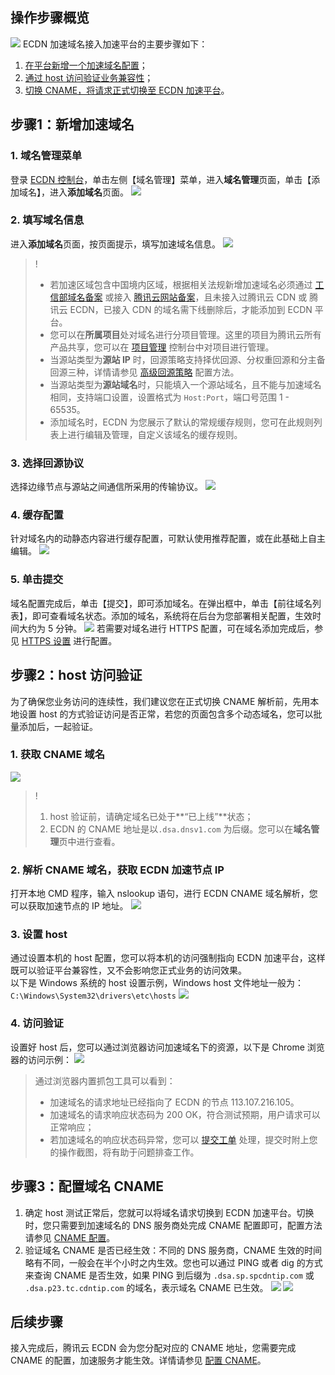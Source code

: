 ## 操作步骤概览
![](https://main.qcloudimg.com/raw/f5043a09b749ae3bb9802825effb7d8c.png)
ECDN 加速域名接入加速平台的主要步骤如下：  
1. [在平台新增一个加速域名配置](#addhost)；  
2. [通过 host 访问验证业务兼容性](#hosttest)；  
3. [切换 CNAME，将请求正式切换至 ECDN 加速平台](#cname)。

<span id="addhost"></span>
## 步骤1：新增加速域名
### 1. 域名管理菜单
 登录 [ECDN 控制台](https://console.cloud.tencent.com/dsa)，单击左侧【域名管理】菜单，进入**域名管理**页面，单击【添加域名】，进入**添加域名**页面。
 ![](https://main.qcloudimg.com/raw/9ff4008c70c6c794f7ec9c9e26674513.png)

### 2. 填写域名信息 
进入**添加域名**页面，按页面提示，填写加速域名信息。
![](https://main.qcloudimg.com/raw/dd34e14443008ddbf8f0c01d6b488e23.png)

>!
>- 若加速区域包含中国境内区域，根据相关法规新增加速域名必须通过 [工信部域名备案](http://beian.miit.gov.cn/) 或接入 [腾讯云网站备案](https://cloud.tencent.com/product/ba?from=qcloudProductBa)，且未接入过腾讯云 CDN 或 腾讯云 ECDN，已接入 CDN 的域名需下线删除后，才能添加到 ECDN 平台。
>- 您可以在**所属项目**处对域名进行分项目管理。这里的项目为腾讯云所有产品共享，您可以在 [项目管理](https://console.cloud.tencent.com/project) 控制台中对项目进行管理。
>- 当源站类型为**源站 IP** 时，回源策略支持择优回源、分权重回源和分主备回源三种，详情请参见 [高级回源策略](https://cloud.tencent.com/document/product/570/19915) 配置方法。 
>- 当源站类型为**源站域名**时，只能填入一个源站域名，且不能与加速域名相同，支持端口设置，设置格式为 ```Host:Port```，端口号范围 1 - 65535。
>- 添加域名时，ECDN 为您展示了默认的常规缓存规则，您可在此规则列表上进行编辑及管理，自定义该域名的缓存规则。

### 3. 选择回源协议
选择边缘节点与源站之间通信所采用的传输协议。
![](https://main.qcloudimg.com/raw/d52a31472220ac80809f462b1b1c1c87.png)

###  4. 缓存配置
针对域名内的动静态内容进行缓存配置，可默认使用推荐配置，或在此基础上自主编辑。
![](https://main.qcloudimg.com/raw/b0841e7772299e34e7cb513e8262fb89.png)

### 5. 单击提交
域名配置完成后，单击【提交】，即可添加域名。在弹出框中，单击【前往域名列表】，即可查看域名状态。添加的域名，系统将在后台为您部署相关配置，生效时间大约为 5 分钟。
![](https://main.qcloudimg.com/raw/f1c5994df087c0c100986cd1cb961ac2.png)
若需要对域名进行 HTTPS 配置，可在域名添加完成后，参见 [HTTPS 设置](https://cloud.tencent.com/document/product/570/10365) 进行配置。

<span id="hosttest"></span>
## 步骤2：host 访问验证
为了确保您业务访问的连续性，我们建议您在正式切换 CNAME 解析前，先用本地设置 host 的方式验证访问是否正常，若您的页面包含多个动态域名，您可以批量添加后，一起验证。

### 1. 获取 CNAME 域名
![](https://main.qcloudimg.com/raw/8bde793f7414ec8b9ff1518cf3458496.jpg)
>!
> 1. host 验证前，请确定域名已处于**“已上线”**状态；
> 2. ECDN 的 CNAME 地址是以```.dsa.dnsv1.com``` 为后缀。您可以在**域名管理**页中进行查看。

### 2. 解析 CNAME 域名，获取 ECDN 加速节点 IP
打开本地 CMD 程序，输入 nslookup 语句，进行 ECDN CNAME 域名解析，您可以获取加速节点的 IP 地址。
![](https://main.qcloudimg.com/raw/0908c1b9415ba7563e20edeea1c57c77.png)

### 3. 设置 host
通过设置本机的 host 配置，您可以将本机的访问强制指向 ECDN 加速平台，这样既可以验证平台兼容性，又不会影响您正式业务的访问效果。  
以下是 Windows 系统的 host 设置示例，Windows host 文件地址一般为：```C:\Windows\System32\drivers\etc\hosts```
![](https://main.qcloudimg.com/raw/7d26388a72dbec38988e4770c1501924.png)

### 4. 访问验证
设置好 host 后，您可以通过浏览器访问加速域名下的资源，以下是 Chrome 浏览器的访问示例：
![](https://main.qcloudimg.com/raw/2ee747bb1193e6431fcf1db846580d2e.png)

>通过浏览器内置抓包工具可以看到：
>- 加速域名的请求地址已经指向了 ECDN 的节点 113.107.216.105。 
>- 加速域名的请求响应状态码为 200 OK，符合测试预期，用户请求可以正常响应；
>- 若加速域名的响应状态码异常，您可以 [提交工单](https://console.cloud.tencent.com/workorder/category?level1_id=83&level2_id=532&source=0&data_title=动态加速网络) 处理，提交时附上您的操作截图，将有助于问题排查工作。

<span id="cname"></span>
## 步骤3：配置域名 CNAME
1. 确定 host 测试正常后，您就可以将域名请求切换到 ECDN 加速平台。切换时，您只需要到加速域名的 DNS 服务商处完成 CNAME 配置即可，配置方法请参见 [CNAME 配置](https://cloud.tencent.com/doc/product/570/11134)。
2. 验证域名 CNAME 是否已经生效：不同的 DNS 服务商，CNAME 生效的时间略有不同，一般会在半个小时之内生效。您也可以通过 PING 或者 dig 的方式来查询 CNAME 是否生效，如果 PING 到后缀为 ```.dsa.sp.spcdntip.com``` 或 ```.dsa.p23.tc.cdntip.com``` 的域名，表示域名 CNAME 已生效。
![](https://main.qcloudimg.com/raw/b9b7d5f040decae86d2f41191a78de43.png)
![](https://main.qcloudimg.com/raw/f91a462b9b0507df53a1f1b0326d5385.png)

## 后续步骤
接入完成后，腾讯云 ECDN 会为您分配对应的 CNAME 地址，您需要完成 CNAME 的配置，加速服务才能生效。详情请参见 [配置 CNAME](https://cloud.tencent.com/document/product/570/47353)。
